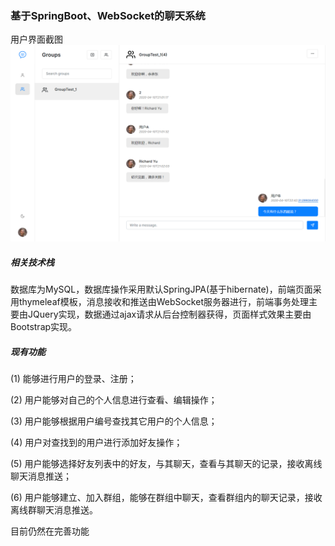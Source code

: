 ### 基于SpringBoot、WebSocket的聊天系统

用户界面截图
![printScreen](src/main/resources/static/printScreen.png)

##### 相关技术栈

数据库为MySQL，数据库操作采用默认SpringJPA(基于hibernate)，前端页面采用thymeleaf模板，消息接收和推送由WebSocket服务器进行，前端事务处理主要由JQuery实现，数据通过ajax请求从后台控制器获得，页面样式效果主要由Bootstrap实现。

##### 现有功能

(1) 能够进行用户的登录、注册；

(2) 用户能够对自己的个人信息进行查看、编辑操作；

(3) 用户能够根据用户编号查找其它用户的个人信息；

(4) 用户对查找到的用户进行添加好友操作；

(5) 用户能够选择好友列表中的好友，与其聊天，查看与其聊天的记录，接收离线聊天消息推送；

(6) 用户能够建立、加入群组，能够在群组中聊天，查看群组内的聊天记录，接收离线群聊天消息推送。



目前仍然在完善功能
